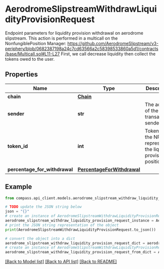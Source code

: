 # AerodromeSlipstreamWithdrawLiquidityProvisionRequest

Endpoint parameters for liquidity provision withdrawal on aerodrome slipstream.  This action is performed in a multicall on the NonfungiblePosition Manager: https://github.com/AerodromeSlipstream/v3-periphery/blob/0682387198a24c7cd63566a2c58398533860a5d1/contracts/base/Multicall.sol#L11-L27 First, we call decrease liquidity then collect the tokens owed to the user.

## Properties

Name | Type | Description | Notes
------------ | ------------- | ------------- | -------------
**chain** | [**Chain**](Chain.md) |  | 
**sender** | **str** | The address of the transaction sender | 
**token_id** | **int** | Token ID of the NFT representing the liquidity provisioned position. | 
**percentage_for_withdrawal** | [**PercentageForWithdrawal**](PercentageForWithdrawal.md) |  | 

## Example

```python
from compass.api_client.models.aerodrome_slipstream_withdraw_liquidity_provision_request import AerodromeSlipstreamWithdrawLiquidityProvisionRequest

# TODO update the JSON string below
json = "{}"
# create an instance of AerodromeSlipstreamWithdrawLiquidityProvisionRequest from a JSON string
aerodrome_slipstream_withdraw_liquidity_provision_request_instance = AerodromeSlipstreamWithdrawLiquidityProvisionRequest.from_json(json)
# print the JSON string representation of the object
print(AerodromeSlipstreamWithdrawLiquidityProvisionRequest.to_json())

# convert the object into a dict
aerodrome_slipstream_withdraw_liquidity_provision_request_dict = aerodrome_slipstream_withdraw_liquidity_provision_request_instance.to_dict()
# create an instance of AerodromeSlipstreamWithdrawLiquidityProvisionRequest from a dict
aerodrome_slipstream_withdraw_liquidity_provision_request_from_dict = AerodromeSlipstreamWithdrawLiquidityProvisionRequest.from_dict(aerodrome_slipstream_withdraw_liquidity_provision_request_dict)
```
[[Back to Model list]](../README.md#documentation-for-models) [[Back to API list]](../README.md#documentation-for-api-endpoints) [[Back to README]](../README.md)


